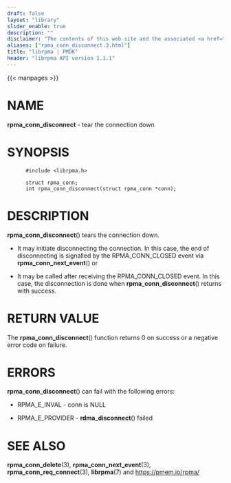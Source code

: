 ```yaml
---
draft: false
layout: "library"
slider_enable: true
description: ""
disclaimer: "The contents of this web site and the associated <a href=\"https://github.com/pmem\">GitHub repositories</a> are BSD-licensed open source."
aliases: ["rpma_conn_disconnect.3.html"]
title: "librpma | PMDK"
header: "librpma API version 1.1.1"
---
```

{{< manpages >}}

[comment]: <> (SPDX-License-Identifier: BSD-3-Clause)
[comment]: <> (Copyright 2020-2023, Intel Corporation)

# NAME

**rpma_conn_disconnect** - tear the connection down

# SYNOPSIS

          #include <librpma.h>

          struct rpma_conn;
          int rpma_conn_disconnect(struct rpma_conn *conn);

# DESCRIPTION

**rpma_conn_disconnect**() tears the connection down.

-   It may initiate disconnecting the connection. In this case, the end
    of disconnecting is signalled by the RPMA_CONN_CLOSED event via
    **rpma_conn_next_event**() or

-   It may be called after receiving the RPMA_CONN_CLOSED event. In this
    case, the disconnection is done when **rpma_conn_disconnect**()
    returns with success.

# RETURN VALUE

The **rpma_conn_disconnect**() function returns 0 on success or a
negative error code on failure.

# ERRORS

**rpma_conn_disconnect**() can fail with the following errors:

-   RPMA_E\_INVAL - conn is NULL

-   RPMA_E\_PROVIDER - **rdma_disconnect**() failed

# SEE ALSO

**rpma_conn_delete**(3), **rpma_conn_next_event**(3),
**rpma_conn_req_connect**(3), **librpma**(7) and https://pmem.io/rpma/
